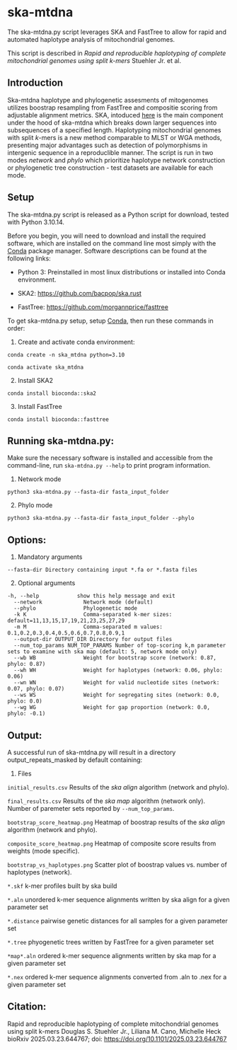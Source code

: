 # ska-mtdna

The ska-mtdna.py script leverages SKA and FastTree to allow for rapid and automated haplotype analysis of mitochondrial genomes. 


This script is described in *Rapid and reproducible haplotyping of complete mitochondrial genomes using split k-mers* Stuehler Jr. et al.



Introduction
------------------
Ska-mtdna haplotype and phylogenetic assesments of mitogenomes utilizes boostrap resampling from FastTree and compositie scoring from adjustable alignment metrics. 
SKA, intoduced [here](https://github.com/simonrharris/SKA) is the main component under the hood of ska-mtdna which breaks down larger sequences into subsequences of a specified length.
Haplotyping mitochondrial genomes with split *k*-mers is a new method comparable to MLST or WGA methods, presenting major advantages such as detection of polymorphisms in intergenic sequence in a reproduclible manner.
The script is run in two modes *network* and *phylo* which prioritize haplotype network construction or phylogenetic tree construction - test datasets are available for each mode.



Setup
------------------
The ska-mtdna.py script is released as a Python script for download, tested with Python 3.10.14.

Before you begin, you will need to download and install the required software, which are installed on the command line most simply with the [Conda](https://docs.conda.io/en/latest/) package manager.
Software descriptions can be found at the following links:

- Python 3: 
Preinstalled in most linux distributions or installed into Conda environment.

- SKA2: 
https://github.com/bacpop/ska.rust

- FastTree: 
https://github.com/morgannprice/fasttree

To get ska-mtdna.py setup, setup [Conda](https://docs.conda.io/en/latest/), then run these commands in order:

1. Create and activate conda environment:

`conda create -n ska_mtdna python=3.10`

`conda activate ska_mtdna`


2. Install SKA2

`conda install bioconda::ska2`


3. Install FastTree

`conda install bioconda::fasttree`



Running ska-mtdna.py:
------------------

Make sure the necessary software is installed and accessible from the command-line, run `ska-mtdna.py --help` to print program information.


1. Network mode

`python3 ska-mtdna.py --fasta-dir fasta_input_folder`

2. Phylo mode

`python3 ska-mtdna.py --fasta-dir fasta_input_folder --phylo`



Options:
------------------

1. Mandatory arguments

```
--fasta-dir Directory containing input *.fa or *.fasta files
```

2. Optional arguments
```
-h, --help            show this help message and exit
  --network             Network mode (default)
  --phylo               Phylogenetic mode
  -k K                  Comma-separated k-mer sizes: default=11,13,15,17,19,21,23,25,27,29
  -m M                  Comma-separated m values: 0.1,0.2,0.3,0.4,0.5,0.6,0.7,0.8,0.9,1
  --output-dir OUTPUT_DIR Directory for output files
  --num_top_params NUM_TOP_PARAMS Number of top-scoring k,m parameter sets to examine with ska map (default: 5, network mode only)
  --wb WB               Weight for bootstrap score (network: 0.87, phylo: 0.87)
  --wh WH               Weight for haplotypes (network: 0.06, phylo: 0.06)
  --wn WN               Weight for valid nucleotide sites (network: 0.07, phylo: 0.07)
  --ws WS               Weight for segregating sites (network: 0.0, phylo: 0.0)
  --wg WG               Weight for gap proportion (network: 0.0, phylo: -0.1)
```

Output:
------------------

A successful run of ska-mtdna.py will result in a directory output_repeats_masked by default containing:

1. Files

`initial_results.csv`  Results of the *ska align* algorithm (network and phylo).

`final_results.csv`  Results of the *ska map* algorithm (network only). Number of paremeter sets reported by `--num_top_params`.

`bootstrap_score_heatmap.png`  Heatmap of boostrap results of the *ska align* algorithm (network and phylo).

`composite_score_heatmap.png`  Heatmap of composite score results from weights (mode specific).

`bootstrap_vs_haplotypes.png`  Scatter plot of boostrap values vs. number of haplotypes (network).

`*.skf` k-mer profiles built by ska build

`*.aln` unordered k-mer sequence alignments written by ska align for a given parameter set 

`*.distance` pairwise genetic distances for all samples for a given parameter set 

`*.tree` phyogenetic trees written by FastTree for a given parameter set 

`*map*.aln` ordered k-mer sequence alignments written by ska map for a given parameter set

`*.nex` ordered k-mer sequence alignments converted from .aln to .nex for a given parameter set



Citation:
------------------

Rapid and reproducible haplotyping of complete mitochondrial genomes using split k-mers
Douglas S. Stuehler Jr., Liliana M. Cano, Michelle Heck
bioRxiv 2025.03.23.644767; doi: https://doi.org/10.1101/2025.03.23.644767


